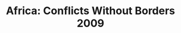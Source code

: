---
layout: wrapper_text
category: datasets

# Basic
identifier: "100,681"
title: "Africa: Conflicts Without Borders 2009"
describedBy: "https://hiu.state.gov/Products/CentralAfrica_LordsResistanceArmy_2009Dec23_HIU_U82.pdf"
description: "Conflicts Without Borders , which visualizes conflict in Africa as sub-national and transnational areas of armed conflict, inter-communal strife, and political violence that occurred in the first seven months of 2009. Areas of conflict were drawn around locations of reported conflict incidents in 2009, as well as around concentrations of internally displaced persons inside affected countries and cross-border rebel bases and refugee camps in neighboring countries."
programCode:
  - "014:003"
bureauCode:
  - "014:00"

# Dates
modified: "2009-12-10"

# POC
poc:
  type: "vcard:Contact"
  fn: "King, Dennis"
  hasEmail: "mailto:kingdj2@state.gov"

# Publisher
publisher:
  type: "org:Organization"
  name: "U.S. Department of State"

# Spatiotemporal
spatial: "World"
temporal: "2008-12-01T00:00:01Z/2009-11-01T23:59:59Z"

# Distribution
distribution:
  - type: "dcat:Distribution"
    downloadURL: "https://hiu.state.gov/Products/CentralAfrica_LordsResistanceArmy_2009Dec23_HIU_U82.pdf"
    mediaType: "application/pdf"
  - type: "dcat:Distribution"
    accessURL: "https://hiu.state.gov/Products/CentralAfrica_LordsResistanceArmy_2009Dec23_HIU_U82.pdf"
    format: "pdf"

# Keywords
keyword:
  - "Africa"
  - "Conflict"
---